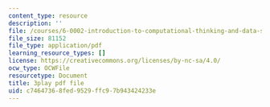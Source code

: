 ```yaml
---
content_type: resource
description: ''
file: /courses/6-0002-introduction-to-computational-thinking-and-data-science-fall-2016/c74647368fed9529ffc97b943424233e_h0e2HAPTGF4.pdf
file_size: 81152
file_type: application/pdf
learning_resource_types: []
license: https://creativecommons.org/licenses/by-nc-sa/4.0/
ocw_type: OCWFile
resourcetype: Document
title: 3play pdf file
uid: c7464736-8fed-9529-ffc9-7b943424233e
---
```

